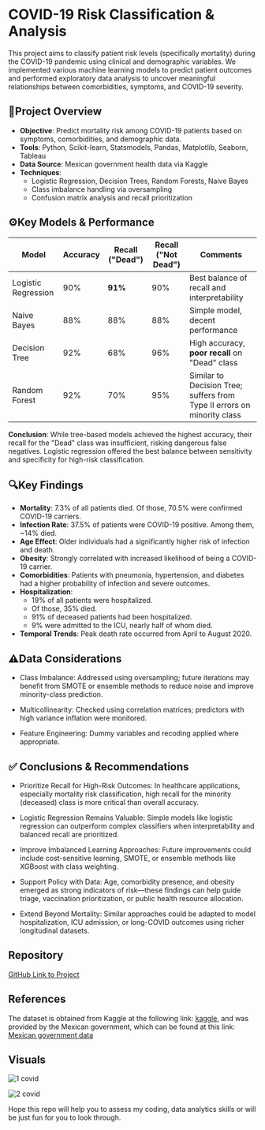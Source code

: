 

#  COVID-19 Risk Classification & Analysis

This project aims to classify patient risk levels (specifically mortality) during the COVID-19 pandemic using clinical and demographic variables. We implemented various machine learning models to predict patient outcomes and performed exploratory data analysis to uncover meaningful relationships between comorbidities, symptoms, and COVID-19 severity.

##  📌Project Overview

- **Objective**: Predict mortality risk among COVID-19 patients based on symptoms, comorbidities, and demographic data.
- **Tools**: Python, Scikit-learn, Statsmodels, Pandas, Matplotlib, Seaborn, Tableau
- **Data Source**: Mexican government health data via Kaggle
- **Techniques**:
     - Logistic Regression, Decision Trees, Random Forests, Naive Bayes
     - Class imbalance handling via oversampling
     - Confusion matrix analysis and recall prioritization


##  ⚙️Key Models & Performance

| Model               | Accuracy | Recall ("Dead") | Recall ("Not Dead") | Comments                                                                 |
|--------------------|----------|------------------|----------------------|--------------------------------------------------------------------------|
| Logistic Regression | 90%      | **91%**          | 90%                  | Best balance of recall and interpretability                              |
| Naive Bayes         | 88%      | 88%              | 88%                  | Simple model, decent performance                                         |
| Decision Tree       | 92%      | 68%              | 96%                  | High accuracy, **poor recall** on "Dead" class                           |
| Random Forest       | 92%      | 70%              | 95%                  | Similar to Decision Tree; suffers from Type II errors on minority class  |

 **Conclusion**: While tree-based models achieved the highest accuracy, their recall for the "Dead" class was insufficient, risking dangerous false negatives. Logistic regression offered the best balance between sensitivity and specificity for high-risk classification.

##  🔍Key Findings

- **Mortality**: 7.3% of all patients died. Of those, 70.5% were confirmed COVID-19 carriers.
- **Infection Rate**: 37.5% of patients were COVID-19 positive. Among them, ~14% died.
- **Age Effect**: Older individuals had a significantly higher risk of infection and death.
- **Obesity**: Strongly correlated with increased likelihood of being a COVID-19 carrier.
- **Comorbidities**: Patients with pneumonia, hypertension, and diabetes had a higher probability of infection and severe outcomes.
- **Hospitalization**:
  - 19% of all patients were hospitalized.
  - Of those, 35% died.
  - 91% of deceased patients had been hospitalized.
  - 9% were admitted to the ICU, nearly half of whom died.
- **Temporal Trends**: Peak death rate occurred from April to August 2020.

##  ⚠️Data Considerations
- Class Imbalance: Addressed using oversampling; future iterations may benefit from SMOTE or ensemble methods to reduce noise and improve minority-class prediction.

- Multicollinearity: Checked using correlation matrices; predictors with high variance inflation were monitored.

- Feature Engineering: Dummy variables and recoding applied where appropriate.

## ✅ Conclusions & Recommendations
- Prioritize Recall for High-Risk Outcomes: In healthcare applications, especially mortality risk classification, high recall for the minority (deceased) class is more critical than overall accuracy.

- Logistic Regression Remains Valuable: Simple models like logistic regression can outperform complex classifiers when interpretability and balanced recall are prioritized.

- Improve Imbalanced Learning Approaches: Future improvements could include cost-sensitive learning, SMOTE, or ensemble methods like XGBoost with class weighting.

- Support Policy with Data: Age, comorbidity presence, and obesity emerged as strong indicators of risk—these findings can help guide triage, vaccination prioritization, or public health resource allocation.

- Extend Beyond Mortality: Similar approaches could be adapted to model hospitalization, ICU admission, or long-COVID outcomes using richer longitudinal datasets.


##  Repository

[GitHub Link to Project](https://github.com/RoniF-pixel/Python-Projects/tree/main/Covid-19)

## References

The dataset is obtained from Kaggle at the following link: [kaggle](https://www.kaggle.com/datasets/meirnizri/covid19-dataset), 
and was provided by the Mexican government, which can be found at this link: 
[Mexican government data](https://datos.gob.mx/busca/dataset/informacion-referente-a-casos-covid-19-en-mexico)

## Visuals

![1 covid](https://github.com/user-attachments/assets/b7f58070-49e7-4a12-ba26-cb6956d80d33)

![2 covid](https://github.com/user-attachments/assets/c6ceb83e-feb1-477e-a8ad-25e490ad38cb)




Hope this repo will help you to assess my coding, data analytics skills or will be just fun for you to look through.


